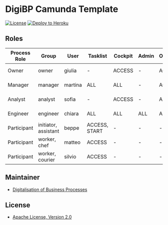 # DigiBP Camunda Template

[![License](http://img.shields.io/:license-apache-blue.svg)](http://www.apache.org/licenses/LICENSE-2.0.html)
[![Deploy to Heroku](https://img.shields.io/badge/deploy%20to-Heroku-6762a6.svg?longCache=true)](https://heroku.com/deploy)

## Roles

| Process Role 	| Group     	        | User    	| Tasklist   	| Cockpit 	| Admin 	| Optimize 	| Name            	|
|--------------	|-----------	        |---------	|------------	|---------	|-------	|----------	|-----------------	|
| Owner        	| owner     	        | giulia  	| -          	| ACCESS    | -     	| ACCESS    | Giulia Ricci    	|
| Manager      	| manager   	        | martina 	| ALL        	| ALL     	| -     	| ACCESS    | Martina Russo   	|
| Analyst      	| analyst   	        | sofia   	| -          	| ACCESS    | -     	| ALL      	| Sofia Conti     	|
| Engineer     	| engineer  	        | chiara  	| ALL        	| ALL     	| ALL   	| ALL       | Chiara Lombardi 	|
| Participant  	| initiator, assistant 	| beppe   	| ACCESS, START | -       	| -     	| -        	| Beppe Ferrari   	|
| Participant  	| worker, chef          | matteo  	| ACCESS        | -       	| -     	| -        	| Matteo Alfonsi  	|
| Participant  	| worker, courier       | silvio  	| ACCESS        | -       	| -     	| -        	| Silvio Esposito 	|

## Maintainer
- [Digitalisation of Business Processes](https://github.com/digibp)

## License

- [Apache License, Version 2.0](https://github.com/DigiBP/digibp-archetype-camunda-boot/blob/master/LICENSE)